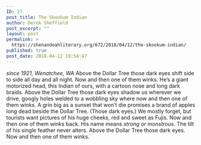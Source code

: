 ```yaml
---
ID: 27
post_title: The Skookum Indian
author: Derek Sheffield
post_excerpt: ""
layout: post
permalink: >
  https://shenandoahliterary.org/672/2018/04/12/the-skookum-indian/
published: true
post_date: 2018-04-12 19:54:47
---
```

*since 1921, Wenatchee, WA* Above the Dollar Tree those dark eyes shift side to side all day and all night. Now and then one of them winks. He’s a giant motorized head, this Indian of ours, with a cartoon nose and long dark braids. Above the Dollar Tree those dark eyes shadow us wherever we drive, googly holes welded to a wobbling sky where now and then one of them winks. A grin big as a sunset that won’t die promises a brand of apples long dead beside the Dollar Tree. (Those dark eyes.) We mostly forget, but tourists want pictures of his huge cheeks, red and sweet as Fujis. Now and then one of them winks back. His name means *strong *or* monstrous*. The tilt of his single feather never alters. Above the Dollar Tree those dark eyes. Now and then one of them winks.
